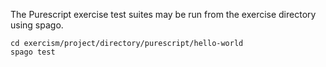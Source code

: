 The Purescript exercise test suites may be run from the exercise directory
using spago.

    cd exercism/project/directory/purescript/hello-world
    spago test
